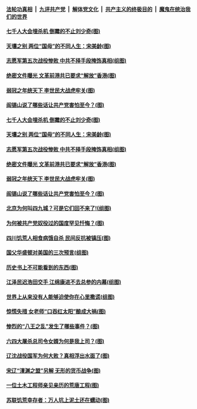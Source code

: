 ####  [法轮功真相](../../../../basic/blob/master/README.md?t=03081431) &nbsp;|&nbsp; [九评共产党](../../../../9ping.md/blob/master/README.md?t=03081431) &nbsp;|&nbsp; [解体党文化](../../../../jtdwh.md/blob/master/README.md?t=03081431)  &nbsp;|&nbsp; [共产主义的终极目的](../../../../gczydzjmd.md/blob/master/README.md?t=03081431) &nbsp;|&nbsp; [魔鬼在统治我们的世界](../../../../mgztzwmdsj.md/blob/master/README.md?t=03081431) 

#### [七千人大会埋杀机 倒霉的不止刘少奇(图)](../pages/p6/962095.md?t=03081431) 

#### [天壤之别 两位“国母”的不同人生：宋美龄(图)](../pages/p6/964754.md?t=03081431) 

#### [志愿军第五次战役惨败 中共不择手段掩饰真相(组图)](../pages/p6/964486.md?t=03081431) 

#### [绝密文件曝光 文革前港共已要求“解放”香港(图)](../pages/p6/964773.md?t=03081431) 

#### [弱冠之年统天下 李世民大战虎牢关(图)](../pages/p6/964767.md?t=03081431) 

#### [阎锡山说了哪些话让共产党害怕至今？(图)](../pages/p6/963836.md?t=03081431) 

#### [七千人大会埋杀机 倒霉的不止刘少奇(图)](../pages/p6/962095.md?t=03081431) 

#### [天壤之别 两位“国母”的不同人生：宋美龄(图)](../pages/p6/964754.md?t=03081431) 

#### [志愿军第五次战役惨败 中共不择手段掩饰真相(组图)](../pages/p6/964486.md?t=03081431) 

#### [绝密文件曝光 文革前港共已要求“解放”香港(图)](../pages/p6/964773.md?t=03081431) 

#### [弱冠之年统天下 李世民大战虎牢关(图)](../pages/p6/964767.md?t=03081431) 

#### [阎锡山说了哪些话让共产党害怕至今？(图)](../pages/p6/963836.md?t=03081431) 

#### [北京为何叫四九城？可是它们回不来了!(组图)](../pages/p6/963935.md?t=03081431) 

#### [为何被共产党奴役过的国度罕见忏悔？(图)](../pages/p6/963901.md?t=03081431) 

#### [四川饥荒人相食病饿自杀 民间反抗被镇压(图)](../pages/p6/964389.md?t=03081431) 

#### [国父华盛顿对美国的三次预言(组图)](../pages/p6/964036.md?t=03081431) 

#### [历史书上不可能看到的东西(图)](../pages/p6/964449.md?t=03081431) 

#### [江泽民迟浩田交手 江绵康进不去总参的内幕(组图)](../pages/p6/963937.md?t=03081431) 

#### [世界上从来没有人能够迫使你在心里撒谎(组图)](../pages/p6/963996.md?t=03081431) 

#### [惊慌失措 女老师“口吞红太阳”酿成大祸(图)](../pages/p6/963843.md?t=03081431) 

#### [惨烈的“八王之乱”发生了哪些事件？(图)](../pages/p6/963837.md?t=03081431) 

#### [六四大屠杀总司令女婿为何是我上司？(图)](../pages/p6/963450.md?t=03081431) 

#### [辽沈战役国军为何大败？真相浮出水面了(图)](../pages/p6/963832.md?t=03081431) 

#### [宋辽“澶渊之盟”另解 无形的货币战争(图)](../pages/p6/963938.md?t=03081431) 

#### [一位土木工程师亲见亲历的荒唐工程(图)](../pages/p6/961631.md?t=03081431) 

#### [苏联饥荒幸存者：万人坑上泥土还在蠕动(图)](../pages/p6/963590.md?t=03081431) 

